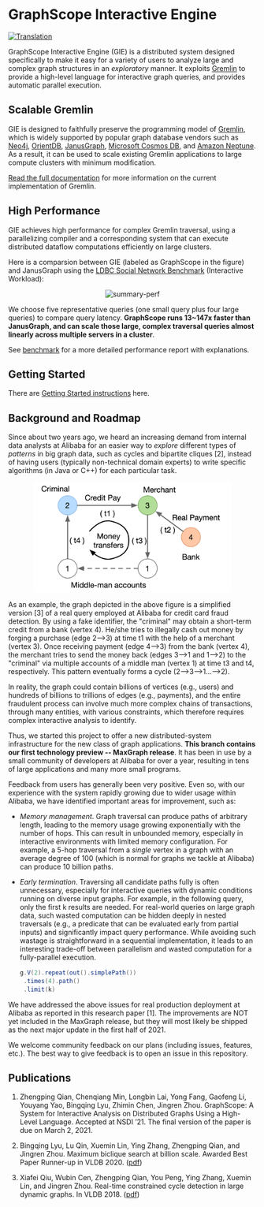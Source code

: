 # GraphScope Interactive Engine

[![Translation](https://shields.io/badge/Docs-%E4%B8%AD%E6%96%87-blue?logo=Read%20The%20Docs)](README-zh.md)

GraphScope Interactive Engine (GIE) is a distributed system designed specifically to make it easy for a variety of users to analyze large and complex graph structures in an *exploratory* manner.  It exploits [Gremlin](http://tinkerpop.apache.org/) to provide a high-level language for interactive graph queries, and provides automatic parallel execution.


## Scalable Gremlin

GIE is designed to faithfully preserve the programming model of [Gremlin](http://tinkerpop.apache.org/), which is widely supported by popular graph database vendors such as [Neo4j](https://neo4j.com/), [OrientDB](https://www.orientdb.org/), [JanusGraph](https://janusgraph.org/), [Microsoft Cosmos DB](https://azure.microsoft.com/en-us/services/cosmos-db/), and [Amazon Neptune](https://aws.amazon.com/neptune/).  As a result, it can be used to scale existing Gremlin applications to large compute clusters with minimum modification.

[Read the full documentation](https://graphscope.io/docs/interactive_engine.html) for more information on the current implementation of Gremlin.


## High Performance

GIE achieves high performance for complex Gremlin traversal, using a parallelizing compiler and a corresponding system that can execute distributed dataflow computations efficiently on large clusters.

Here is a comparsion between GIE (labeled as GraphScope in the figure) and JanusGraph using the [LDBC Social Network Benchmark](http://ldbcouncil.org/benchmarks/snb) (Interactive Workload):

<div align="center">
    <img src="benchmark/figures/summary.jpg" width="500" alt="summary-perf">
</div>

We choose five representative queries (one small query plus four large queries) to compare query latency.  **GraphScope runs 13~147x faster than JanusGraph, and can scale those large, complex traversal queries almost linearly across multiple servers in a cluster**.

See [benchmark](benchmark) for a more detailed performance report with explanations.


## Getting Started

There are [Getting Started instructions](https://graphscope.io/docs/interactive_engine.html#connecting-gremlin-within-python) here.


## <a name="background_roadmap"></a>Background and Roadmap

Since about two years ago, we heard an increasing demand from internal data analysts at Alibaba for an easier way to *explore* different types of *patterns* in big graph data, such as cycles and bipartite cliques [2], instead of having users (typically non-technical domain experts) to write specific algorithms (in Java or C++) for each particular task.

<div align="center">
    <img src="../docs/images/cycle_detection.png" width="400" alt="An example graph model for fraud detection.">
</div>

As an example, the graph depicted in the above figure is a simplified version [3] of a real query employed at Alibaba for credit card fraud detection.  By using a fake identifier, the "criminal" may obtain a short-term credit from a bank (vertex 4). He/she tries to illegally cash out money by forging a purchase (edge 2-->3) at time t1 with the help of a merchant (vertex 3).  Once receiving payment (edge 4-->3) from the bank (vertex 4), the merchant tries to send the money back (edges 3-->1 and 1-->2) to the "criminal" via multiple accounts of a middle man (vertex 1) at time t3 and t4, respectively.  This pattern eventually forms a cycle (2-->3-->1...-->2).

In reality, the graph could contain billions of vertices (e.g., users) and hundreds of billions to trillions of edges (e.g., payments), and the entire fraudulent process can involve much more complex chains of transactions, through many entities, with various constraints, which therefore requires complex interactive analysis to identify.

Thus, we started this project to offer a new distributed-system infrastructure for the new class of graph applications.  **This branch contains our first technology preview -- MaxGraph release**.  It has been in use by a small community of developers at Alibaba for over a year, resulting in tens of large applications and many more small programs.

Feedback from users has generally been very positive.  Even so, with our experience with the system rapidly growing due to wider usage within Alibaba, we have identified important areas for improvement, such as:

* *Memory management*. Graph traversal can produce paths of arbitrary length, leading to the memory usage growing exponentially with the number of hops.  This can result in unbounded memory, especially in interactive environments with limited memory configuration.  For example, a 5-hop traversal from a *single* vertex in a graph with an average degree of 100 (which is normal for graphs we tackle at Alibaba) can produce 10 billion paths.

* *Early termination*. Traversing all candidate paths fully is often unnecessary, especially for interactive queries with dynamic conditions running on diverse input graphs.  For example, in the following query, only the first k results are needed.  For real-world queries on large graph data, such wasted computation can be hidden deeply in nested traversals (e.g., a predicate that can be evaluated early from partial inputs) and significantly impact query performance.  While avoiding such wastage is straightforward in a sequential implementation, it leads to an interesting trade-off between parallelism and wasted computation for a fully-parallel execution.

    ```java
    g.V(2).repeat(out().simplePath())
     .times(4).path()
     .limit(k)
    ```

We have addressed the above issues for real production deployment at Alibaba as reported in this research paper [1].  The improvements are NOT yet included in the MaxGraph release, but they will most likely be shipped as the next major update in the first half of 2021.

We welcome community feedback on our plans (including issues, features, etc.).  The best way to give feedback is to open an issue in this repository.


## Publications

1. Zhengping Qian, Chenqiang Min, Longbin Lai, Yong Fang, Gaofeng Li, Youyang Yao, Bingqing Lyu, Zhimin Chen, Jingren Zhou.  GraphScope: A System for Interactive Analysis on Distributed Graphs Using a High-Level Language.  Accepted at NSDI ’21.  The final version of the paper is due on March 2, 2021.

2. Bingqing Lyu, Lu Qin, Xuemin Lin, Ying Zhang, Zhengping Qian, and Jingren Zhou.  Maximum biclique search at billion scale.  Awarded Best Paper Runner-up in VLDB 2020. ([pdf](http://www.vldb.org/pvldb/vol13/p1359-lyu.pdf))

3. Xiafei Qiu, Wubin Cen, Zhengping Qian, You Peng, Ying Zhang, Xuemin Lin, and Jingren Zhou.  Real-time constrained cycle detection in large dynamic graphs.  In VLDB 2018. ([pdf](http://www.vldb.org/pvldb/vol11/p1876-qiu.pdf))
